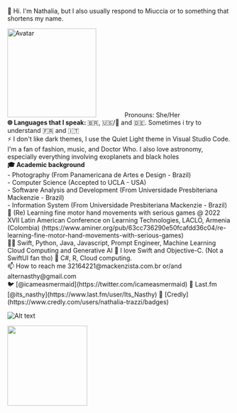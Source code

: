 👋 Hi. I'm Nathalia, but I also usually respond to Miuccia or to something that shortens my name.

<img style="float: center; margin-right: 60px; width: 200px; height: auto;" src="https://i.ibb.co/Ry3ZPLV/avatar.png" alt="Avatar"> 
Pronouns: She/Her
<br>
<div>
<b> 🌐 Languages that I speak: </b>
🇧🇷, 🇺🇸/🏴󠁧󠁢󠁥󠁮󠁧󠁿 and 🇩🇪. 
Sometimes i try to understand 🇫🇷 and 🇮🇹
<br>
</div>
⚡️ I don't like dark themes, I use the Quiet Light theme in Visual Studio Code. I'm a fan of fashion, music, and Doctor Who. I also love astronomy, especially everything involving exoplanets and black holes
<br>

<div>
  <b> 🎓 Academic background </b>
</div>
- Photography (From Panamericana de Artes e Design - Brazil)
<br>
- Computer Science (Accepted to UCLA - USA)
<br>
- Software Analysis and Development (From Universidade Presbiteriana Mackenzie - Brazil)
<br>
- Information System (From Universidade Presbiteriana Mackenzie - Brazil) 
<br>
📔 (Re) Learning fine motor hand movements with serious games @ 2022 XVII Latin American Conference on Learning Technologies, LACLO, Armenia (Colombia) (https://www.aminer.org/pub/63cc736290e50fcafdd36c04/re-learning-fine-motor-hand-movements-with-serious-games)
<br>
👩‍💻 Swift, Python, Java, Javascript, Prompt Engineer, Machine Learning Cloud Computing and Generative AI  📱 I love Swift and Objective-C. (Not a SwiftUI fan tho) 🌱 C#, R, Cloud computing.
<br>
📫 How to reach me 32164221@mackenzista.com.br or/and alternasthy@gmail.com
<br>
🐦 [@icameasmermaid](https://twitter.com/icameasmermaid) 🎵 Last.fm [@its_nasthy](https://www.last.fm/user/Its_Nasthy) 🌱 [Credly](https://www.credly.com/users/nathalia-trazzi/badges)


![Alt text](https://spotify-recently-played-readme.vercel.app/api?user=gcr5a5hs0ypm1lsqud4n7iv7u)

<div>
<a href="https://github.com/miucciaknows">
<img loading="lazy" height="180em" src="https://github-readme-stats.vercel.app/api/top-langs/?username=miucciaknows&layout=compact&langs_count=7&theme=swift"/>
</div>




